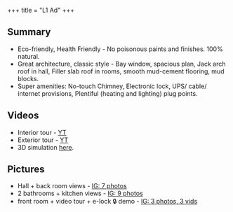 +++
title = "L1 Ad"
+++

## Summary
- Eco-friendly, Health Friendly - No poisonous paints and finishes. 100% natural.
- Great architecture, classic style - Bay window, spacious plan, Jack arch roof in hall, Filler slab roof in rooms, smooth mud-cement flooring, mud blocks.
- Super amenities: No-touch Chimney, Electronic lock, UPS/ cable/ internet provisions, Plentiful (heating and lighting) plug points.

## Videos
- Interior tour - [YT](https://youtu.be/Tra2BHSSDxY)
- Exterior tour - [YT](https://youtu.be/B7dLLav9vMo)
- 3D simulation [here](http://www.sweethome3d.com/viewHome.jsp?id=2232).

## Pictures
- Hall + back room views - [IG: 7 photos](https://www.instagram.com/p/CUuGwgqBYur/)
- 2 bathrooms + kitchen views - [IG: 9 photos](https://www.instagram.com/p/CUuHBInBk_n/)
- front room + video tour + e-lock 🔒 demo  - [IG: 3 photos, 3 vids](https://www.instagram.com/p/CUuIkTShH4A/)